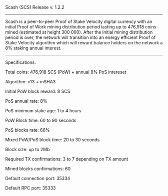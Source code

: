 Scash (SCS) Release v. 1.2.2

-----------------------------
Scash is a peer-to-peer Proof of Stake Velocity digital currency with an initial Proof of Work mining
distribution period lasting up to 476,918 coins mined (estimated at height 300 000). After the initial mining distribution 
period is over, the network will transition into an energy efficient Proof of Stake Velocity algorithm which will
reward balance holders on the network a 8% staking annual interest.

-----------------------------
Specifications:

Total coins: 476,918 SCS (PoW) + annual 8% PoS intereset

Algorithm: x13 + mSHA3

Initial PoW block reward: 8 SCS

PoS annual rate: 8%

PoS minimum stake age: 1 to 4 hours

PoW Block time: 60 to 90 seconds

PoS blocks rate: 66%

Mixed PoW/PoS block time: 20 to 30 seconds

Block size: up to 2Mb

Required TX confirmations: 3 to 7 depending on TX amount

Mined blocks confirmations: 60

Default connection port: 35334

Default RPC port: 35333
